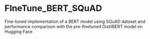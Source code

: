 # FIneTune_BERT_SQuAD
Fine-tuned implementation of a BERT model using SQuAD dataset and performance comparison with the pre-finetuned DistilBERT model on Hugging Face
